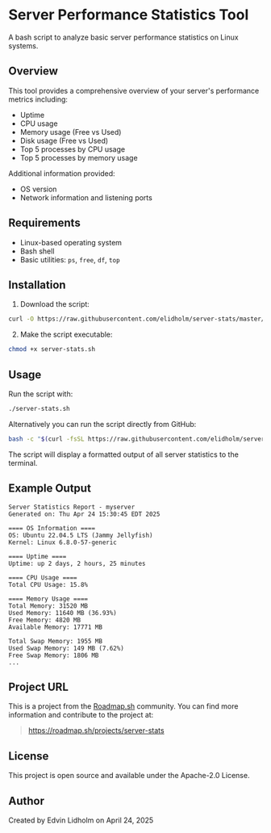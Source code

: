 # Server Performance Statistics Tool

A bash script to analyze basic server performance statistics on Linux systems.

## Overview

This tool provides a comprehensive overview of your server's performance metrics including:

- Uptime
- CPU usage
- Memory usage (Free vs Used)
- Disk usage (Free vs Used)
- Top 5 processes by CPU usage
- Top 5 processes by memory usage

Additional information provided:
- OS version
- Network information and listening ports

## Requirements

- Linux-based operating system
- Bash shell
- Basic utilities: `ps`, `free`, `df`, `top`

## Installation

1. Download the script:
```bash
curl -O https://raw.githubusercontent.com/elidholm/server-stats/master/src/server-stats.sh
```

2. Make the script executable:
```bash
chmod +x server-stats.sh
```

## Usage

Run the script with:

```bash
./server-stats.sh
```

Alternatively you can run the script directly from GitHub:

```bash
bash -c "$(curl -fsSL https://raw.githubusercontent.com/elidholm/server-stats/master/src/server-stats.sh)"
```

The script will display a formatted output of all server statistics to the terminal.

## Example Output

```
Server Statistics Report - myserver
Generated on: Thu Apr 24 15:30:45 EDT 2025

==== OS Information ====
OS: Ubuntu 22.04.5 LTS (Jammy Jellyfish)
Kernel: Linux 6.8.0-57-generic

==== Uptime ====
Uptime: up 2 days, 2 hours, 25 minutes

==== CPU Usage ====
Total CPU Usage: 15.8%

==== Memory Usage ====
Total Memory: 31520 MB
Used Memory: 11640 MB (36.93%)
Free Memory: 4820 MB
Available Memory: 17771 MB

Total Swap Memory: 1955 MB
Used Swap Memory: 149 MB (7.62%)
Free Swap Memory: 1806 MB
...
```

## Project URL
This is a project from the [Roadmap.sh](https://roadmap.sh) community. You can find more information and contribute to the project at:

> <https://roadmap.sh/projects/server-stats>

## License

This project is open source and available under the Apache-2.0 License.

## Author

Created by Edvin Lidholm on April 24, 2025
